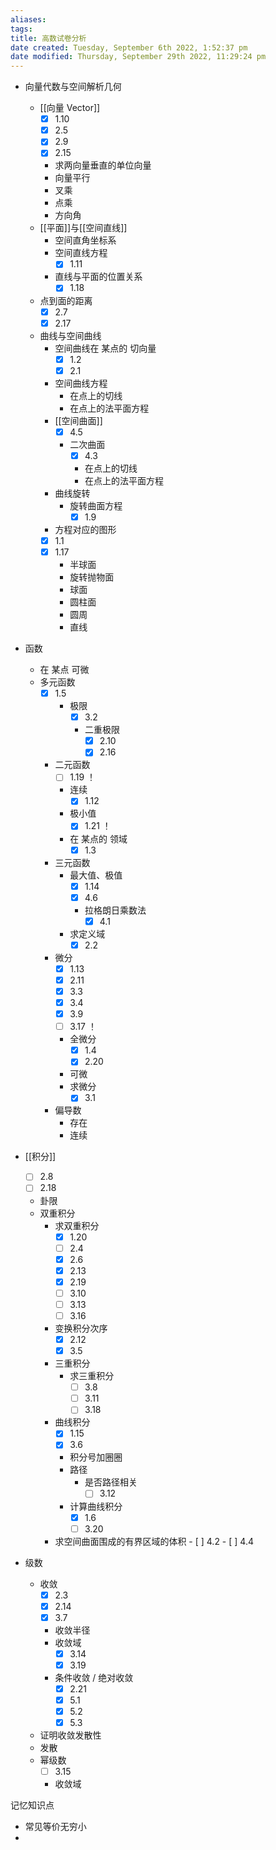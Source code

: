 ```yaml
---
aliases: 
tags: 
title: 高数试卷分析
date created: Tuesday, September 6th 2022, 1:52:37 pm
date modified: Thursday, September 29th 2022, 11:29:24 pm
---
```


- 向量代数与空间解析几何
	- [[向量 Vector]]
		- [x] 1.10
		- [x] 2.5
		- [x] 2.9
		- [x] 2.15
		- 求两向量垂直的单位向量
		- 向量平行
		- 叉乘
		- 点乘
		- 方向角
	- [[平面]]与[[空间直线]]
		- 空间直角坐标系
		- 空间直线方程
			- [x] 1.11
		- 直线与平面的位置关系
			- [x] 1.18
	- 点到面的距离
		- [x] 2.7
		- [x] 2.17
	- 曲线与空间曲线
		- 空间曲线在 某点的 切向量
			- [x] 1.2
			- [x] 2.1
		- 空间曲线方程
			- 在点上的切线
			- 在点上的法平面方程
		- [[空间曲面]]
			- [x] 4.5
			- 二次曲面
				- [x] 4.3
				- 在点上的切线
				- 在点上的法平面方程
		- 曲线旋转
			- 旋转曲面方程
				- [x] 1.9
		- 方程对应的图形
		- [x] 1.1
		- [x] 1.17
			- 半球面
			- 旋转抛物面
			- 球面
			- 圆柱面
			- 圆周
			- 直线


- 函数
	- 在 某点 可微
	- 多元函数
		- [x] 1.5
			- 极限
				- [x] 3.2
				- 二重极限
					- [x] 2.10
					- [x] 2.16
		- 二元函数
			- [ ] 1.19 ！
			- 连续
				- [x] 1.12
			- 极小值
				- [x] 1.21 ！
			- 在 某点的 领域
				- [x] 1.3
		- 三元函数
			- 最大值、极值
				- [x] 1.14
				- [x] 4.6
				- 拉格朗日乘数法
					- [x] 4.1
			- 求定义域
				- [x] 2.2
		- 微分
			- [x] 1.13
			- [x] 2.11
			- [x] 3.3
			- [x] 3.4
			- [x] 3.9
			- [ ] 3.17 ！
			- 全微分
				- [x] 1.4
				- [x] 2.20
			- 可微
			- 求微分
				- [x] 3.1
		- 偏导数
			- 存在
			- 连续

- [[积分]]
	- [ ] 2.8
	- [ ] 2.18
	- 卦限
	- 双重积分
		- 求双重积分
			- [x] 1.20
			- [ ] 2.4
			- [x] 2.6
			- [x] 2.13
			- [x] 2.19
			- [ ] 3.10
			- [ ] 3.13
			- [ ] 3.16
		- 变换积分次序
			- [x] 2.12
			- [x] 3.5
		- 三重积分
			- 求三重积分
				- [ ] 3.8
				- [ ] 3.11
				- [ ] 3.18
		- 曲线积分
			- [x] 1.15
			- [x] 3.6
			- 积分号加圈圈
			- 路径
				- 是否路径相关
					- [ ] 3.12
			- 计算曲线积分
				- [x] 1.6
				- [ ] 3.20
		- 求空间曲面围成的有界区域的体积
				- [ ] 4.2
				- [ ] 4.4

- 级数
	- 收敛
		- [x] 2.3
		- [x] 2.14
		- [x] 3.7 
		- 收敛半径
		- 收敛域
			- [x] 3.14
			- [x] 3.19
		- 条件收敛 / 绝对收敛
			- [x] 2.21
			- [x] 5.1
			- [x] 5.2
			- [x] 5.3
	- 证明收敛发散性
	- 发散
	- 幂级数
		- [ ] 3.15
		- 收敛域

记忆知识点
- 常见等价无穷小
- 
